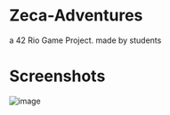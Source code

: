 # Zeca-Adventures
a 42 Rio Game Project. made by students

# Screenshots
![image](https://github.com/notluxca/Zeca-Adventures/assets/84829810/ec548a27-7f34-4fe6-9682-fc9ff6b09917)
